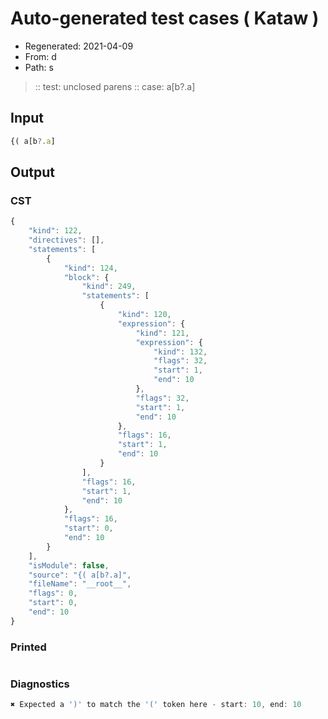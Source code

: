 # Auto-generated test cases ( Kataw )
- Regenerated: 2021-04-09
- From: d
- Path: s
> :: test: unclosed parens
> :: case: a[b?.a]
## Input

`````js
{( a[b?.a]
`````

## Output

### CST

```javascript
{
    "kind": 122,
    "directives": [],
    "statements": [
        {
            "kind": 124,
            "block": {
                "kind": 249,
                "statements": [
                    {
                        "kind": 120,
                        "expression": {
                            "kind": 121,
                            "expression": {
                                "kind": 132,
                                "flags": 32,
                                "start": 1,
                                "end": 10
                            },
                            "flags": 32,
                            "start": 1,
                            "end": 10
                        },
                        "flags": 16,
                        "start": 1,
                        "end": 10
                    }
                ],
                "flags": 16,
                "start": 1,
                "end": 10
            },
            "flags": 16,
            "start": 0,
            "end": 10
        }
    ],
    "isModule": false,
    "source": "{( a[b?.a]",
    "fileName": "__root__",
    "flags": 0,
    "start": 0,
    "end": 10
}
```

### Printed

```javascript

```

### Diagnostics

```javascript
✖ Expected a ')' to match the '(' token here - start: 10, end: 10

```

